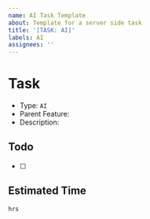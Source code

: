```yaml
---
name: AI Task Template
about: Template for a server side task
title: '[TASK: AI]'
labels: AI
assignees: ''
---
```


# Task

- Type: `AI`
- Parent Feature:
- Description:

## Todo

- [ ]

## Estimated Time

`hrs`

